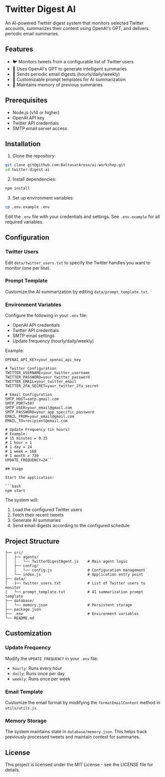 # Twitter Digest AI

An AI-powered Twitter digest system that monitors selected Twitter accounts, summarizes their content using OpenAI's GPT, and delivers periodic email summaries.

## Features

- 🐦 Monitors tweets from a configurable list of Twitter users
- 🤖 Uses OpenAI's GPT to generate intelligent summaries
- 📧 Sends periodic email digests (hourly/daily/weekly)
- 🎯 Customizable prompt templates for AI summarization
- 💾 Maintains memory of previous summaries

## Prerequisites

- Node.js (v14 or higher)
- OpenAI API key
- Twitter API credentials
- SMTP email server access

## Installation

1. Clone the repository:

```bash
git clone git@github.com:BaltasarAroso/ai-workshop.git
cd twitter-digest-ai
```

2. Install dependencies:

```bash
npm install
```

3. Set up environment variables:

```bash
cp .env.example .env
```

Edit the `.env` file with your credentials and settings. See `.env.example` for all required variables.

## Configuration

### Twitter Users
Edit `data/twitter_users.txt` to specify the Twitter handles you want to monitor (one per line).

### Prompt Template
Customize the AI summarization by editing `data/prompt_template.txt`.

### Environment Variables
Configure the following in your `.env` file:
- OpenAI API credentials
- Twitter API credentials
- SMTP email settings
- Update frequency (hourly/daily/weekly)

Example:
```# OpenAI Configuration
OPENAI_API_KEY=your_openai_api_key

# Twitter Configuration
TWITTER_USERNAME=your_twitter_username
TWITTER_PASSWORD=your_twitter_password
TWITTER_EMAIL=your_twitter_email
TWITTER_2FA_SECRET=your_twitter_2fa_secret

# Email Configuration
SMTP_HOST=smtp.gmail.com
SMTP_PORT=587
SMTP_USER=your_email@gmail.com
SMTP_PASSWORD=your_app_specific_password
EMAIL_FROM=your_email@gmail.com
EMAIL_TO=recipient@email.com

# Update Frequency (in hours)
# Example:
# 15 minutes = 0.25
# 1 hour = 1
# 1 day = 24
# 1 week = 168
# 1 month = 720
UPDATE_FREQUENCY=24```

## Usage

Start the application:

```bash
npm start
```

The system will:
1. Load the configured Twitter users
2. Fetch their recent tweets
3. Generate AI summaries
4. Send email digests according to the configured schedule

## Project Structure

```
├── src/
│   ├── agents/
│   │   └── TwitterDigestAgent.js    # Main agent logic
│   ├── config/
│   │   └── config.js                # Configuration management
│   └── index.js                     # Application entry point
├── data/
│   ├── twitter_users.txt            # List of Twitter users to monitor
│   └── prompt_template.txt          # AI summarization prompt template
├── database/
│   └── memory.json                  # Persistent storage
├── package.json
├── .env                             # Environment variables
└── README.md
```

## Customization

### Update Frequency
Modify the `UPDATE_FREQUENCY` in your `.env` file:
- `hourly`: Runs every hour
- `daily`: Runs once per day
- `weekly`: Runs once per week

### Email Template
Customize the email format by modifying the `formatEmailContent` method in `utils/utils.js`.

### Memory Storage
The system maintains state in `database/memory.json`. This helps track previously processed tweets and maintain context for summaries.

## License

This project is licensed under the MIT License - see the LICENSE file for details.